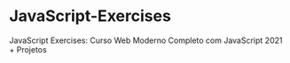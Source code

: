 # JavaScript-Exercises
JavaScript Exercises:  Curso Web Moderno Completo com JavaScript 2021 + Projetos
